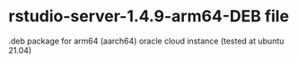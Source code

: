 # rstudio-server-1.4.9-arm64-DEB file
.deb package for arm64 (aarch64) oracle cloud instance (tested at ubuntu 21.04)

